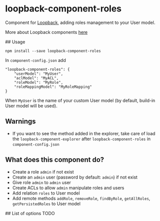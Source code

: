 # loopback-component-roles
Component for [Loopback](http://loopback.io/), adding roles management to your User model.


More about Loopback components [here](https://docs.strongloop.com/display/public/LB/LoopBack+components)

## Usage
```
npm install --save loopback-component-roles
```
In `component-config.json` add
```
"loopback-component-roles": {
    "userModel": "MyUser",
    "aclModel": "MyACL",
    "roleModel": "MyRole",
    "roleMappingModel": "MyRoleMapping"
}
```
When `MyUser` is the name of your custom User model (by default, build-in User model will be used).

## Warnings
* If you want to see the method added in the explorer, take care of load the `loopback-component-explorer` after `loopback-component-roles`
in `component-config.json`

## What does this component do?
* Create a role `admin` if not exist
* Create an `admin` user (password by default: `admin`) if not exist
* Give role `admin` to `admin` user
* Create ACLs to allow `admin` manipulate roles and users
* Add relation `roles` to User model
* Add remote methods `addRole`, `removeRole`, `findByRole`, `getAllRoles`, `getPersistedRoles` to User model

## List of options
TODO
